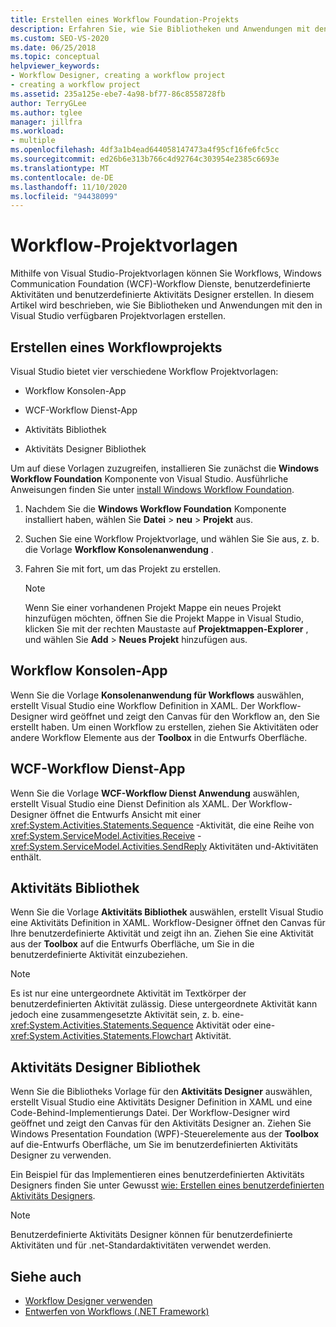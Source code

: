 ```yaml
---
title: Erstellen eines Workflow Foundation-Projekts
description: Erfahren Sie, wie Sie Bibliotheken und Anwendungen mit den in Visual Studio verfügbaren Projektvorlagen erstellen.
ms.custom: SEO-VS-2020
ms.date: 06/25/2018
ms.topic: conceptual
helpviewer_keywords:
- Workflow Designer, creating a workflow project
- creating a workflow project
ms.assetid: 235a125e-ebe7-4a98-bf77-86c8558728fb
author: TerryGLee
ms.author: tglee
manager: jillfra
ms.workload:
- multiple
ms.openlocfilehash: 4df3a1b4ead644058147473a4f95cf16fe6fc5cc
ms.sourcegitcommit: ed26b6e313b766c4d92764c303954e2385c6693e
ms.translationtype: MT
ms.contentlocale: de-DE
ms.lasthandoff: 11/10/2020
ms.locfileid: "94438099"
---
```

# <a name="workflow-project-templates"></a>Workflow-Projektvorlagen

Mithilfe von Visual Studio-Projektvorlagen können Sie Workflows, Windows Communication Foundation (WCF)-Workflow Dienste, benutzerdefinierte Aktivitäten und benutzerdefinierte Aktivitäts Designer erstellen. In diesem Artikel wird beschrieben, wie Sie Bibliotheken und Anwendungen mit den in Visual Studio verfügbaren Projektvorlagen erstellen.

## <a name="create-a-workflow-project"></a>Erstellen eines Workflowprojekts

Visual Studio bietet vier verschiedene Workflow Projektvorlagen:

- Workflow Konsolen-App

- WCF-Workflow Dienst-App

- Aktivitäts Bibliothek

- Aktivitäts Designer Bibliothek

Um auf diese Vorlagen zuzugreifen, installieren Sie zunächst die **Windows Workflow Foundation** Komponente von Visual Studio. Ausführliche Anweisungen finden Sie unter [install Windows Workflow Foundation](developing-applications-with-the-workflow-designer.md#install-windows-workflow-foundation).

1. Nachdem Sie die **Windows Workflow Foundation** Komponente installiert haben, wählen Sie **Datei**  >  **neu**  >  **Projekt** aus.

1. Suchen Sie eine Workflow Projektvorlage, und wählen Sie Sie aus, z. b. die Vorlage **Workflow Konsolenanwendung** .

1. Fahren Sie mit fort, um das Projekt zu erstellen.

   > [!NOTE]
   > Wenn Sie einer vorhandenen Projekt Mappe ein neues Projekt hinzufügen möchten, öffnen Sie die Projekt Mappe in Visual Studio, klicken Sie mit der rechten Maustaste auf **Projektmappen-Explorer** , und wählen Sie **Add**  >  **Neues Projekt** hinzufügen aus.

## <a name="workflow-console-app"></a>Workflow Konsolen-App

Wenn Sie die Vorlage **Konsolenanwendung für Workflows** auswählen, erstellt Visual Studio eine Workflow Definition in XAML. Der Workflow-Designer wird geöffnet und zeigt den Canvas für den Workflow an, den Sie erstellt haben. Um einen Workflow zu erstellen, ziehen Sie Aktivitäten oder andere Workflow Elemente aus der **Toolbox** in die Entwurfs Oberfläche.

## <a name="wcf-workflow-service-app"></a>WCF-Workflow Dienst-App

Wenn Sie die Vorlage **WCF-Workflow Dienst Anwendung** auswählen, erstellt Visual Studio eine Dienst Definition als XAML. Der Workflow-Designer öffnet die Entwurfs Ansicht mit einer <xref:System.Activities.Statements.Sequence> -Aktivität, die eine Reihe von <xref:System.ServiceModel.Activities.Receive> - <xref:System.ServiceModel.Activities.SendReply> Aktivitäten und-Aktivitäten enthält.

## <a name="activity-library"></a>Aktivitäts Bibliothek

Wenn Sie die Vorlage **Aktivitäts Bibliothek** auswählen, erstellt Visual Studio eine Aktivitäts Definition in XAML. Workflow-Designer öffnet den Canvas für Ihre benutzerdefinierte Aktivität und zeigt ihn an. Ziehen Sie eine Aktivität aus der **Toolbox** auf die Entwurfs Oberfläche, um Sie in die benutzerdefinierte Aktivität einzubeziehen.

> [!NOTE]
> Es ist nur eine untergeordnete Aktivität im Textkörper der benutzerdefinierten Aktivität zulässig. Diese untergeordnete Aktivität kann jedoch eine zusammengesetzte Aktivität sein, z. b. eine- <xref:System.Activities.Statements.Sequence> Aktivität oder eine- <xref:System.Activities.Statements.Flowchart> Aktivität.

## <a name="activity-designer-library"></a>Aktivitäts Designer Bibliothek

Wenn Sie die Bibliotheks Vorlage für den **Aktivitäts Designer** auswählen, erstellt Visual Studio eine Aktivitäts Designer Definition in XAML und eine Code-Behind-Implementierungs Datei. Der Workflow-Designer wird geöffnet und zeigt den Canvas für den Aktivitäts Designer an. Ziehen Sie Windows Presentation Foundation (WPF)-Steuerelemente aus der **Toolbox** auf die-Entwurfs Oberfläche, um Sie im benutzerdefinierten Aktivitäts Designer zu verwenden.

Ein Beispiel für das Implementieren eines benutzerdefinierten Aktivitäts Designers finden Sie unter Gewusst [wie: Erstellen eines benutzerdefinierten Aktivitäts Designers](/dotnet/framework/windows-workflow-foundation/how-to-create-a-custom-activity-designer).

> [!NOTE]
> Benutzerdefinierte Aktivitäts Designer können für benutzerdefinierte Aktivitäten und für .net-Standardaktivitäten verwendet werden.

## <a name="see-also"></a>Siehe auch

- [Workflow Designer verwenden](developing-applications-with-the-workflow-designer.md)
- [Entwerfen von Workflows (.NET Framework)](/dotnet/framework/windows-workflow-foundation/designing-workflows)

